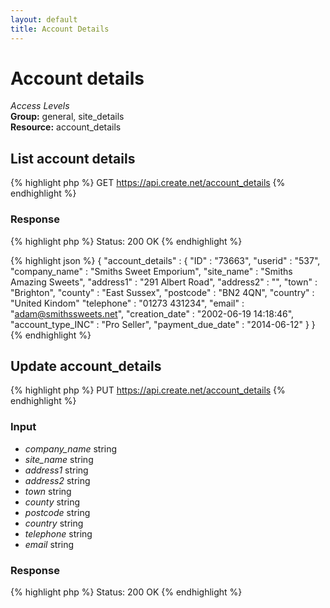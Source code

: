 ```yaml
---
layout: default
title: Account Details
---
```


Account details
=============

*Access Levels*    
__Group:__ general, site_details     
__Resource:__ account_details

List account details
-------------------

{% highlight php %}
GET 	https://api.create.net/account_details
{% endhighlight %}

### Response

{% highlight php %}
Status: 200 OK
{% endhighlight %}

{% highlight json %}
{ "account_details" :
	{
		"ID" : "73663",
		"userid" : "537",
		"company_name" : "Smiths Sweet Emporium",
		"site_name" : "Smiths Amazing Sweets",
		"address1" : "291 Albert Road",
		"address2" : "",
		"town" : "Brighton",
		"county" : "East Sussex",
		"postcode" : "BN2 4QN",
		"country" : "United Kindom"
		"telephone" : "01273 431234",
		"email" : "adam@smithssweets.net",
		"creation_date" : "2002-06-19 14:18:46",
		"account_type_INC" : "Pro Seller",
		"payment_due_date" : "2014-06-12"
	}
}
{% endhighlight %}

Update account_details
------------------

{% highlight php %}
PUT 	https://api.create.net/account_details
{% endhighlight %}

### Input

* *company_name* string  
* *site_name* string  
* *address1* string
* *address2* string  
* *town* string  
* *county* string  
* *postcode* string  
* *country* string  
* *telephone* string  
* *email* string  

### Response

{% highlight php %}
Status: 200 OK
{% endhighlight %}